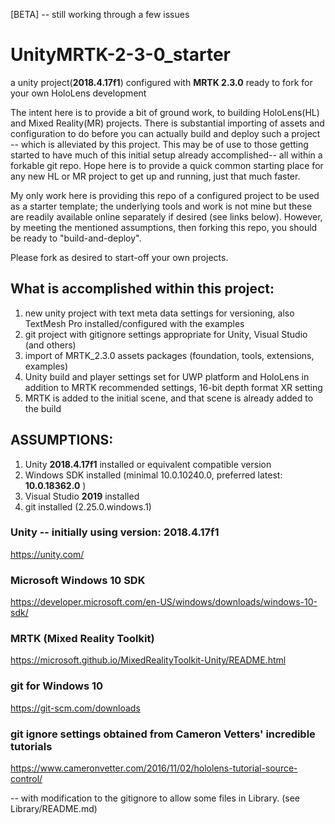 [BETA] -- still working through a few issues

# UnityMRTK-2-3-0_starter
a unity project(**2018.4.17f1**) configured with **MRTK 2.3.0** ready to fork for your own HoloLens development


The intent here is to provide a bit of ground work, to building HoloLens(HL) and Mixed Reality(MR) projects. There is substantial importing of assets and configuration to do before you can actually build and deploy such a project -- which is alleviated by this project. This may be of use to those getting started to have much of this initial setup already accomplished-- all within a forkable git repo. Hope here is to provide a quick common starting place for any new HL or MR project to get up and running, just that much faster.

My only work here is providing this repo of a configured project to be used as a starter template; the underlying tools and work is not mine but these are readily available online separately if desired (see links below). However, by meeting the mentioned assumptions, then forking this repo, you should be ready to "build-and-deploy". 

Please fork as desired to start-off your own projects.

## What is accomplished within this project:
 1. new unity project with text meta data settings for versioning, also TextMesh Pro installed/configured with the examples
 2. git project with gitignore settings appropriate for Unity, Visual Studio (and others)
 3. import of MRTK_2.3.0 assets packages (foundation, tools, extensions, examples)
 4. Unity build and player settings set for UWP platform and HoloLens in addition to MRTK recommended settings, 16-bit depth format
 XR setting
 5. MRTK is added to the initial scene, and that scene is already added to the build

## ASSUMPTIONS:
1. Unity **2018.4.17f1** installed or equivalent compatible version
2. Windows SDK installed (minimal 10.0.10240.0, preferred latest: **10.0.18362.0** )
3. Visual Studio **2019** installed
4. git installed (2.25.0.windows.1)

### Unity -- initially using version: 2018.4.17f1
https://unity.com/

### Microsoft Windows 10 SDK
https://developer.microsoft.com/en-US/windows/downloads/windows-10-sdk/

### MRTK (Mixed Reality Toolkit) 
https://microsoft.github.io/MixedRealityToolkit-Unity/README.html

### git for Windows 10
https://git-scm.com/downloads

### git ignore settings obtained from Cameron Vetters' incredible tutorials
https://www.cameronvetter.com/2016/11/02/hololens-tutorial-source-control/

-- with modification to the gitignore to allow some files in Library. (see Library/README.md)




